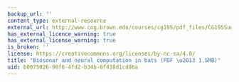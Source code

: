 ```yaml
---
backup_url: ''
content_type: external-resource
external_url: http://www.cog.brown.edu/courses/cg195/pdf_files/CG195Suga90.pdf
has_external_licence_warning: true
has_external_license_warning: true
is_broken: ''
license: https://creativecommons.org/licenses/by-nc-sa/4.0/
title: "Biosonar and neural computation in bats (PDF \u2013 1.5MB)"
uid: b0075026-90f6-4fd2-b34b-6f438d1cd06a
---
```

